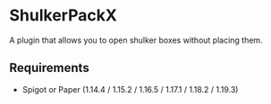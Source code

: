 # ShulkerPackX

A plugin that allows you to open shulker boxes without placing them.

## Requirements

- Spigot or Paper (1.14.4 / 1.15.2 / 1.16.5 / 1.17.1 / 1.18.2 / 1.19.3)
